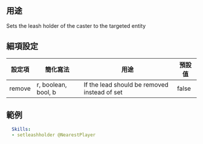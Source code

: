 ## 用途
Sets the leash holder of the caster to the targeted entity


## 細項設定
| 設定項 | 簡化寫法 | 用途 | 預設值 |
|-----------|-----------|----------------------------------------------------------------------|---------|
| remove| r, boolean, bool, b| If the lead should be removed instead of set| false   |


## 範例
```yml
  Skills:
  - setleashholder @NearestPlayer
```